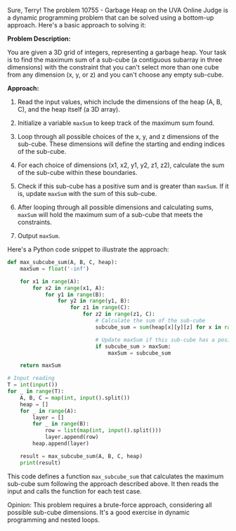 Sure, Terry! The problem 10755 - Garbage Heap on the UVA Online Judge is a dynamic programming problem that can be solved using a bottom-up approach. Here's a basic approach to solving it:

**Problem Description:**

You are given a 3D grid of integers, representing a garbage heap. Your task is to find the maximum sum of a sub-cube (a contiguous subarray in three dimensions) with the constraint that you can't select more than one cube from any dimension (x, y, or z) and you can't choose any empty sub-cube.

**Approach:**

1. Read the input values, which include the dimensions of the heap (A, B, C), and the heap itself (a 3D array).

2. Initialize a variable `maxSum` to keep track of the maximum sum found.

3. Loop through all possible choices of the x, y, and z dimensions of the sub-cube. These dimensions will define the starting and ending indices of the sub-cube.

4. For each choice of dimensions (x1, x2, y1, y2, z1, z2), calculate the sum of the sub-cube within these boundaries.

5. Check if this sub-cube has a positive sum and is greater than `maxSum`. If it is, update `maxSum` with the sum of this sub-cube.

6. After looping through all possible dimensions and calculating sums, `maxSum` will hold the maximum sum of a sub-cube that meets the constraints.

7. Output `maxSum`.

Here's a Python code snippet to illustrate the approach:

```python
def max_subcube_sum(A, B, C, heap):
    maxSum = float('-inf')

    for x1 in range(A):
        for x2 in range(x1, A):
            for y1 in range(B):
                for y2 in range(y1, B):
                    for z1 in range(C):
                        for z2 in range(z1, C):
                            # Calculate the sum of the sub-cube
                            subcube_sum = sum(heap[x][y][z] for x in range(x1, x2 + 1) for y in range(y1, y2 + 1) for z in range(z1, z2 + 1))

                            # Update maxSum if this sub-cube has a positive sum and is greater than the current max
                            if subcube_sum > maxSum:
                                maxSum = subcube_sum

    return maxSum

# Input reading
T = int(input())
for _ in range(T):
    A, B, C = map(int, input().split())
    heap = []
    for _ in range(A):
        layer = []
        for _ in range(B):
            row = list(map(int, input().split()))
            layer.append(row)
        heap.append(layer)

    result = max_subcube_sum(A, B, C, heap)
    print(result)
```

This code defines a function `max_subcube_sum` that calculates the maximum sub-cube sum following the approach described above. It then reads the input and calls the function for each test case.

Opinion: This problem requires a brute-force approach, considering all possible sub-cube dimensions. It's a good exercise in dynamic programming and nested loops.